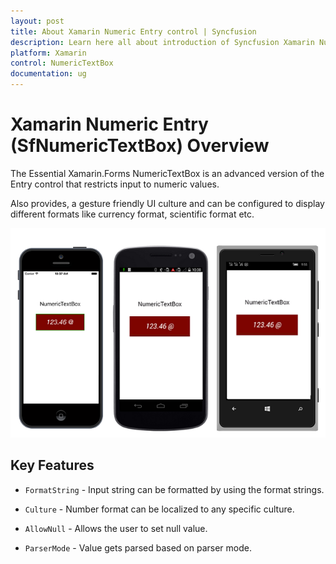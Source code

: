 ```yaml
---
layout: post
title: About Xamarin Numeric Entry control | Syncfusion
description: Learn here all about introduction of Syncfusion Xamarin Numeric Entry (SfNumericTextBox) control, its elements and more.
platform: Xamarin
control: NumericTextBox
documentation: ug
---
```


# Xamarin Numeric Entry (SfNumericTextBox) Overview

The Essential Xamarin.Forms NumericTextBox is an advanced version of the Entry control that restricts input to numeric values.

Also provides, a gesture friendly UI culture and can be configured to display different formats like currency format, scientific format etc.

![overview](images/overview.png)

## Key Features

* `FormatString` - Input string can be formatted by using the format strings.

* `Culture` - Number format can be localized to any specific culture.

* `AllowNull` - Allows the user to set null value.

* `ParserMode` - Value gets parsed based on parser mode.




